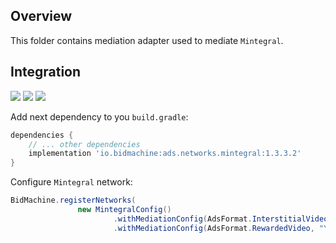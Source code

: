 ## Overview

This folder contains mediation adapter used to mediate `Mintegral`.

## Integration

[<img src="https://img.shields.io/badge/Min%20SDK%20version-1.3.3-brightgreen">](https://github.com/bidmachine/BidMachine-Android-SDK)
[<img src="https://img.shields.io/badge/Network%20Adapter%20version-1.3.3.2-brightgreen">](https://artifactory.bidmachine.io/bidmachine/io/bidmachine/ads.networks.mintegral/1.3.3.2/)
[<img src="https://img.shields.io/badge/Network%20version-9.13.5-blue">](http://cdn-adn.rayjump.com/cdn-adn/v2/markdown_v2/index.html?file=sdk-m_sdk-android&lang=en)

Add next dependency to you `build.gradle`:

```groovy
dependencies {
    // ... other dependencies
    implementation 'io.bidmachine:ads.networks.mintegral:1.3.3.2'
}
```

Configure `Mintegral` network:

```java
BidMachine.registerNetworks(
               new MintegralConfig()
                       .withMediationConfig(AdsFormat.InterstitialVideo, "YOUR_UNIT_ID")
                       .withMediationConfig(AdsFormat.RewardedVideo, "YOUR_UNIT_ID", "YOUR_REWARD_ID");
```
